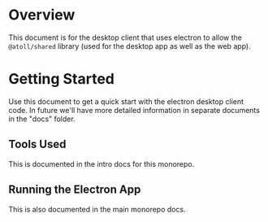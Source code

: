 Overview
========

This document is for the desktop client that uses electron to allow the
`@atoll/shared` library (used for the desktop app as well as the web app).

Getting Started
===============

Use this document to get a quick start with the electron desktop client code.
In future we'll have more detailed information in separate documents in the
"docs" folder.

Tools Used
----------

This is documented in the intro docs for this monorepo.

Running the Electron App
------------------------

This is also documented in the main monorepo docs.
